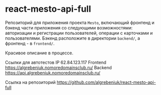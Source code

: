 # react-mesto-api-full
Репозиторий для приложения проекта `Mesto`, включающий фронтенд и бэкенд части приложения со следующими возможностями: авторизации и регистрации пользователей, операции с карточками и пользователями. Бэкенд расположите в директории `backend/`, а фронтенд - в `frontend/`.

Красивое описание в процессе.

Ссылки для автотестов 
IP 62.84.123.117
Frontend  https://algrebeniuk.nomoredomainsclub.ru/
Backend  https://api.algrebeniuk.nomoredomainsclub.ru/

Ссылка на репозиторий 
https://github.com/algrebeniuk/react-mesto-api-full
